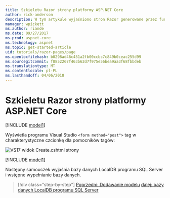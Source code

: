 ```yaml
---
title: Szkieletu Razor strony platformy ASP.NET Core
author: rick-anderson
description: W tym artykule wyjaśniono stron Razor generowane przez funkcję szkieletów.
manager: wpickett
ms.author: riande
ms.date: 09/27/2017
ms.prod: aspnet-core
ms.technology: aspnet
ms.topic: get-started-article
uid: tutorials/razor-pages/page
ms.openlocfilehash: b0298ad46c451a2fb00ccbc7c849b0ceac255d99
ms.sourcegitcommit: f8852267f463b62d7f975e56bea9aa3f68fbbdeb
ms.translationtype: MT
ms.contentlocale: pl-PL
ms.lasthandoff: 04/06/2018
---
```

# <a name="scaffolded-razor-pages-in-aspnet-core"></a>Szkieletu Razor strony platformy ASP.NET Core

[!INCLUDE [model1](../../includes/RP/page1.md)]

Wyświetla programu Visual Studio `<form method="post">` tag w charakterystyczne czcionkę dla pomocników tagów: 

![VS17 widok Create.cshtml strony](page/_static/th.png)

[!INCLUDE [model1](../../includes/RP/page2.md)]

Następny samouczek wyjaśnia bazy danych LocalDB programu SQL Server i wstępne wypełnianie bazy danych.

> [!div class="step-by-step"]
> [Poprzedni: Dodawanie modelu](xref:tutorials/razor-pages/model)
> [dalej: bazy danych LocalDB programu SQL Server](xref:tutorials/razor-pages/sql)
